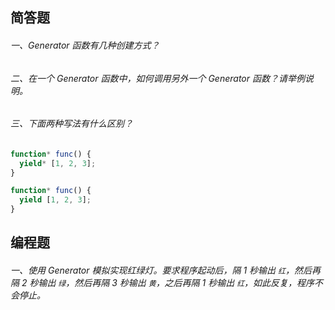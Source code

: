 ## 简答题

###### 一、Generator 函数有几种创建方式？

###### 二、在一个 Generator 函数中，如何调用另外一个 Generator 函数？请举例说明。

###### 三、下面两种写法有什么区别？
```js
function* func() {
  yield* [1, 2, 3];
}
```
```js
function* func() {
  yield [1, 2, 3];
}
```

## 编程题

###### 一、使用 Generator 模拟实现红绿灯。要求程序起动后，隔 1 秒输出 `红`，然后再隔 2 秒输出 `绿`，然后再隔 3 秒输出 `黄`，之后再隔 1 秒输出 `红`，如此反复，程序不会停止。
